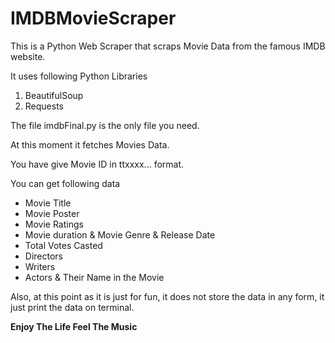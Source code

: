 # IMDBMovieScraper
This is a Python Web Scraper that scraps Movie Data from the famous IMDB website.

It uses following Python Libraries

1. BeautifulSoup 
2. Requests

The file imdbFinal.py is the only file you need.

At this moment it fetches Movies Data.

You have give Movie ID in ttxxxx... format.

You can get following data

- Movie Title
- Movie Poster
- Movie Ratings
- Movie duration & Movie Genre & Release Date
- Total Votes Casted
- Directors
- Writers
- Actors & Their Name in the Movie

Also, at this point as it is just for fun, it does not store the data in any form, it just print the data on terminal.


**Enjoy The Life Feel The Music**

